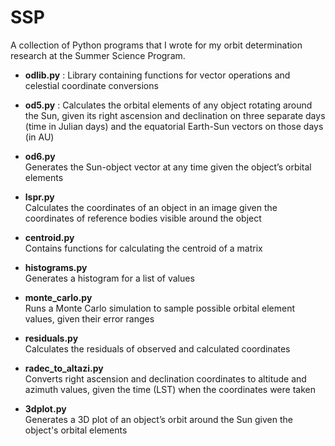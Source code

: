 # SSP
A collection of Python programs that I wrote for my orbit determination research at the Summer Science Program.

* **odlib.py** :  Library containing functions for vector operations and celestial coordinate conversions

* **od5.py** :  Calculates the orbital elements of any object rotating around the Sun, given its right ascension and declination on three separate days (time in Julian days) and the equatorial Earth-Sun vectors on those days (in AU)

* **od6.py** <br/>
Generates the Sun-object vector at any time given the object’s orbital elements 

* **lspr.py** <br/>
Calculates the coordinates of an object in an image given the coordinates of reference bodies visible around the object

* **centroid.py** <br/>
Contains functions for calculating the centroid of a matrix

* **histograms.py** <br/>
Generates a histogram for a list of values

* **monte_carlo.py**  <br/>
Runs a Monte Carlo simulation to sample possible orbital element values, given their error ranges

* **residuals.py** <br/>
Calculates the residuals of observed and calculated coordinates

* **radec_to_altazi.py** <br/>
Converts right ascension and declination coordinates to altitude and azimuth values, given the time (LST) when the coordinates were taken

* **3dplot.py** <br/>
Generates a 3D plot of an object’s orbit around the Sun given the object's orbital elements 

